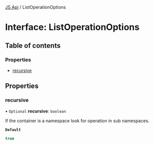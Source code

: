 [JS Api](../index.md) / ListOperationOptions

# Interface: ListOperationOptions

## Table of contents

### Properties

- [recursive](ListOperationOptions.md#recursive)

## Properties

### recursive

• `Optional` **recursive**: `boolean`

If the container is a namespace look for operation in sub namespaces.

**`Default`**

```ts
true
```
